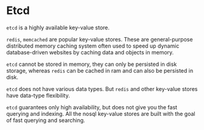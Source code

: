# Etcd


`etcd` is a highly available key-value store. 

`redis`, `memcached` are popular key-value stores. These are general-purpose distributed memory caching system often used to speed up dynamic database-driven websites by caching data and objects in memory.

`etcd` cannot be stored in memory, they can only be persisted in disk storage, whereas `redis` can be cached in ram and can also be persisted in disk.

`etcd` does not have various data types. But `redis` and other key-value stores have data-type flexibility.

`etcd` guarantees only high availability, but does not give you the fast querying and indexing. All the nosql key-value stores are built with the goal of fast querying and searching.
